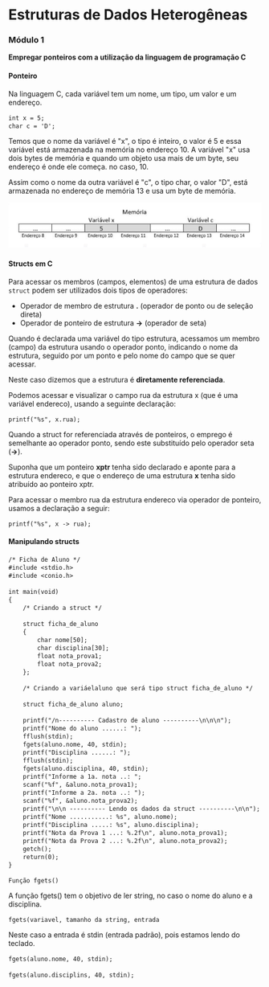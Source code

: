 # Estruturas de Dados Heterogêneas

### Módulo 1  
**Empregar ponteiros com a utilização da linguagem de programação C**

#### Ponteiro

Na linguagem C, cada variável tem um nome, um tipo, um valor e um endereço.

```
int x = 5;  
char c = 'D';
```

Temos que o nome da variável é "x", o tipo é inteiro, o valor é 5 e essa variável está armazenada na memória no endereço 10. A variável "x" usa dois bytes de memória e quando um objeto usa mais de um byte, seu endereço é onde ele começa. no caso, 10.

Assim como o nome da outra variável é "c", o tipo char, o valor "D", está armazenada no endereço de memória 13 e usa um byte de memória.

![Ponteiros C](img/ponteiros-c.png)


#### Structs em C

Para acessar os membros (campos, elementos) de uma estrutura de dados `struct` podem ser utilizados dois tipos de operadores:

- Operador de membro de estrutura **.** (operador de ponto ou de seleção direta)
- Operador de ponteiro de estrutura **->** (operador de seta)

Quando é declarada uma variável do tipo estrutura, acessamos um membro (campo) da estrutura usando o operador ponto, indicando o nome da estrutura, seguido por um ponto e pelo nome do campo que se quer acessar.

Neste caso dizemos que a estrutura é **diretamente referenciada**.

Podemos acessar e visualizar o campo rua da estrutura x (que é uma variável endereco), usando a seguinte declaração:

```
printf("%s", x.rua);
```

Quando a struct for referenciada através de ponteiros, o emprego é semelhante ao operador ponto, sendo este substituído pelo operador seta (**->**).

Suponha que um ponteiro **xptr** tenha sido declarado e aponte para a estrutura endereco, e que o endereço de uma estrutura **x** tenha sido atribuído ao ponteiro xptr.

Para acessar o membro rua da estrutura endereco via operador de ponteiro, usamos a declaração a seguir:

```
printf("%s", x -> rua);
```

#### Manipulando structs

```
/* Ficha de Aluno */
#include <stdio.h>
#include <conio.h>

int main(void)
{
    /* Criando a struct */
    
    struct ficha_de_aluno
    {
        char nome[50];
        char disciplina[30];
        float nota_prova1;
        float nota_prova2;
    };

    /* Criando a variáelaluno que será tipo struct ficha_de_aluno */

    struct ficha_de_aluno aluno;

    printf("/n---------- Cadastro de aluno ----------\n\n\n");
    printf("Nome do aluno ......: ");
    fflush(stdin);
    fgets(aluno.nome, 40, stdin);
    printf("Disciplina ......: ");
    fflush(stdin);
    fgets(aluno.disciplina, 40, stdin);
    printf("Informe a 1a. nota ..: ";
    scanf("%f", &aluno.nota_prova1);
    printf("Informe a 2a. nota ..: ");
    scanf("%f", &aluno.nota_prova2);
    printf("\n\n ---------- Lendo os dados da struct ----------\n\n");
    printf("Nome ...........: %s", aluno.nome);
    printf("Disciplina .....: %s", aluno.disciplina);
    printf("Nota da Prova 1 ...: %.2f\n", aluno.nota_prova1);
    printf("Nota da Prova 2 ...: %.2f\n", aluno.nota_prova2);
    getch();
    return(0);
}
```

`Função fgets()`

A função fgets() tem o objetivo de ler string, no caso o nome do aluno e a disciplina.

```
fgets(variavel, tamanho da string, entrada
```

Neste caso a entrada é stdin (entrada padrão), pois estamos lendo do teclado.

```
fgets(aluno.nome, 40, stdin);

fgets(aluno.disciplins, 40, stdin);
```


